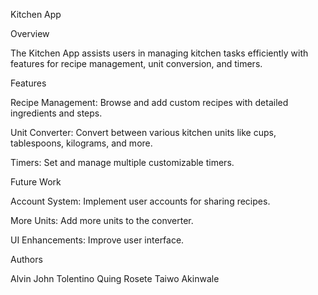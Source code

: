 Kitchen App

Overview

The Kitchen App assists users in managing kitchen tasks efficiently with features for recipe management, unit conversion, and timers.

Features


Recipe Management: Browse and add custom recipes with detailed ingredients and steps.

Unit Converter: Convert between various kitchen units like cups, tablespoons, kilograms, and more.

Timers: Set and manage multiple customizable timers.


Future Work

Account System: Implement user accounts for sharing recipes.

More Units: Add more units to the converter.

UI Enhancements: Improve user interface.


Authors

Alvin John Tolentino
Quing Rosete
Taiwo Akinwale
